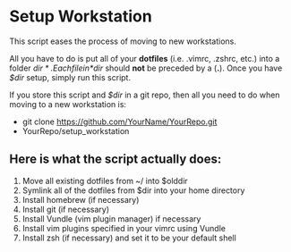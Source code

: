 Setup Workstation
=================

This script eases the process of moving to new workstations.

All you have to do is put all of your **dotfiles** (i.e. .vimrc, .zshrc, etc.) into a folder *$dir*. Each file in *$dir* should **not** be preceded by a (**.**). Once you have *$dir* setup, simply run this script.

If you store this script and *$dir* in a git repo, then all
you need to do when moving to a new workstation is:

* git clone https://github.com/YourName/YourRepo.git
* YourRepo/setup_workstation

Here is what the script actually does:
--------------------------------------
1. Move all existing dotfiles from ~/ into $olddir
2. Symlink all of the dotfiles from $dir into your home directory
3. Install homebrew (if necessary)
4. Install git (if necessary)
5. Install Vundle (vim plugin manager) if necessary
6. Install vim plugins specified in your vimrc using Vundle
7. Install zsh (if necessary) and set it to be your default shell
